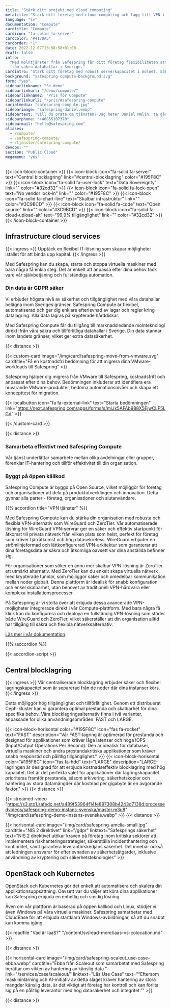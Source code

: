 ```yaml
---
title: "Stärk ditt projekt med cloud computing"
metatitle: "Stärk ditt företag med cloud computing och lägg till VPN i Safespring"
language: "sv"
documentation: "Compute"
cardtitle: "Compute"
cardicon: "fa-solid fa-server"
cardcolor: "#417DA5"
cardorder: "1"
date: 2022-12-07T13:58:58+01:00
draft: false
intro:
  "Med molntjänster från Safespring får ditt företag flexibiliteten att anpassa IT-infrastrukturen efter era behov. Allt
  från säkra datahallar i Sverige."
cardintro: "Stärk ditt företag med robust serverkapacitet i molnet. Säker, svensk IaaS."
background: "safespring-compute-background.svg"
form: "yes"
sidebarlinkname: "Se demo"
sidebarlinkurl: "/demo/compute/"
sidebarlinkname2: "Pris för Compute"
sidebarlinkurl2: "/pris/#safespring-compute"
socialmedia: "safespring-compute.jpg"
sidebarimage: "safespring-daniel.webp"
sidebartext: "Vill du prata om tjänsten? Jag heter Daniel Melin, ta gärna kontakt med mig om du har några frågor."
sidebarphone: "+46855107370"
sidebarmail: "hello@safespring.com"
aliases:
  - /compute/
  - /safespring-compute/
  - /tjanster/safespring-compute/
devops: ""
section: "Public Cloud"
megamenu: "yes"
---
```


{{< icon-block-container >}}
{{< icon-block icon="fa-solid fa-server" text="Central blocklagring" link="#central-blocklagring" color="#195F8C" >}}
{{< icon-block icon="fa-solid fa-user-lock" text="Data Sovereignty" link="" color="#32cd32" >}}
{{< icon-block icon="fa-solid fa-lock-open" text="No vendor lock-in" link="" color="#195F8C" >}}
{{< icon-block icon="fa-solid fa-chart-line" text="Skalbar infrastruktur" link="" color="#3C9BCD" >}}
{{< icon-block icon="fa-solid fa-code" text="Open source" link="" color="#3C9BCD" >}}
{{< icon-block icon="fa-solid fa-cloud-upload-alt" text="99,9% tillgänglighet" link="" color="#32cd32" >}}
{{< /icon-block-container >}}

## Infrastructure cloud services

{{< ingress >}} Upptäck en flexibel IT-lösning som skapar möjligheter istället för att binda upp kapital.
{{< /ingress >}}

Med Safespring kan du skapa, starta och stoppa virtuella maskiner med bara några få enkla steg. Det är enkelt att
anpassa efter dina behov tack vare vår självbetjäning och fullständiga automation.

### Din data är GDPR säker

Vi erbjuder högsta nivå av säkerhet och tillgänglighet med våra datahallar belägna inom Sveriges gränser. Safespring
Compute är flexibel, automatiserad och ger dig enklare efterlevnad av lagar och regler kring datalagring. Alla data
lagras på krypterade hårddiskar.

Med Safespring Compute får du tillgång till marknadsledande molnteknologi direkt ifrån våra säkra och tillförlitliga
datahallar i Sverige. Din data stannar inom landets gränser, vilket ger extra datasäkerhet.

{{< distance >}}

{{< custom-card image="/img/card/safespring-move-from-vmware.svg" cardtitle="Få en kostnadsfri bedömning för att migrera dina VMware-workloads till Safespring" >}}

<p>Safespring hjälper dig migrera från VMware till Safespring, kostnadsfritt och anpassat efter dina behov. Bedömningen
inkluderar att identifiera era nuvarande VMware-produkter, bedöma automationsnivåer och skapa ett koncepttest för migration.
</p>

{{< localbutton icon="fa fa-external-link" text="Starta bedömningen" link="https://next.safespring.com/apps/forms/s/miJx5AFAb988X5EjwCLF5LGd" >}}

{{< /custom-card >}}

{{< distance >}}

### Samarbeta effektivt med Safespring Compute

Vår tjänst underlättar samarbete mellan olika avdelningar eller grupper, förenklar IT-hantering och tillför effektivitet
till din organisation.

### Byggt på öppen källkod

Safespring Compute är byggd på Open Source, vilket möjliggör för företag och organisationer att dela på
produktutvecklingen och innovation. Detta gynnar alla parter - företag, organisationer och slutanvändare.

{{% accordion title="VPN tjänster" %}}

Med Safespring Compute kan du stärka din organisation med robusta och flexibla VPN-alternativ som WireGuard och
ZeroTier. Vår automatiserade lösning för WireGuard VPN-servrar ger en säker och effektiv startpunkt för åtkomst till
privata nätverk från vilken plats som helst, perfekt för företag som kräver fjärråtkomst och hög datasekretess.
WireGuard erbjuder en strömlinjeformad och lättkonfigurerad VPN-arkitektur som garanterar att dina företagsdata är säkra
och åtkomliga oavsett var dina anställda befinner sig.

För organisationer som söker en ännu mer skalbar VPN-lösning är ZeroTier ett utmärkt alternativ. Med ZeroTier kan du
enkelt skapa virtuella nätverk med krypterade tunnlar, som möjliggör säker och omedelbar kommunikation mellan noder
globalt. Denna plattform är idealisk för snabb konfiguration och enkel skalbarhet, utan behovet av traditionell
VPN-hårdvara eller komplexa installationsprocesser.

På Safespring är vi stolta över att erbjuda dessa avancerade VPN-möjligheter integrerade direkt i vår Compute-plattform.
Med bara några få klick kan du konfigurera och deploya en fullständig VPN-lösning som stöder både WireGuard och
ZeroTier, vilket säkerställer att din organisation alltid har tillgång till säkra och flexibla nätverksalternativ.

[Läs mer i vår dokumentation](https://docs.safespring.com/new/vpn).

{{% /accordion %}}

{{< accordion-script >}}

## Central blocklagring

{{< ingress >}} Vår centraliserade blocklagring erbjuder säker och flexibel lagringskapacitet som är separerad från de
noder där dina instanser körs. {{< /ingress >}}

Detta möjliggör hög tillgänglighet och tillförlitlighet. Genom ett distribuerat Ceph-kluster kan vi garantera optimal
prestanda och skalbarhet för dina specifika behov. Våra blocklagringsalternativ finns i två varianter, anpassade för
olika användnings­områden: FAST och LARGE.

{{< icon-block-horisontal color="#195F8C" icon="fas fa-rocket" text="FAST" description="Vår FAST-lagring är optimerad för prestanda och designad för applikationer som kräver låga latenser och höga IOPS (Input/Output Operations Per Second). Den är idealisk för databaser, virtuella maskiner och andra prestandakritiska applikationer som kräver snabb responstid och pålitlig tillgänglighet." >}}
{{< icon-block-horisontal color="#195F8C" icon="fas fa-hdd" text="LARGE" description="LARGE-lagringen är designad för att erbjuda kostnadseffektiv blocklagring med hög kapacitet. Det är det perfekta valet för applikationer där lagringskapacitet prioriteras framför prestanda, såsom arkivering, säkerhetskopior och hantering av stora datamängder där kostnad per gigabyte är en avgörande faktor." >}}
{{< distance >}}

{{< streamed-video "https://s3.sto1.safedc.net/a489f53964f14fe897308b4243d7138d:processedvideos/safespring-demo-instans-svenska/master.m3u8" "/img/card/safespring-demo-instans-svenska.webp" >}}
{{< distance >}}

{{< horisontal-card image="/img/card/safespring-amelia-small.jpg" cardtitle="NIS 2 direktivet" link="/gdpr" linktext="Safesprings säkerhet" text="NIS 2 direktivet utökar kraven på företag inom kritiska sektorer att implementera riskhanteringsstrategier, säkerställa incidenthantering och kontinuitet, samt garantera leverantörskedjans säkerhet. Det innebär också att ledningen ansvarar för efterlevnaden av säkerhetsåtgärder, inklusive användning av kryptering och säkerhetsteknologier." >}}

## OpenStack och Kubernetes

OpenStack och Kubernetes gör det enkelt att automatisera och skalera din applikationsuppsättning. Oavsett var du väljer
att köra dina applikationer kan Safespring erbjuda en enhetlig och smidig lösning.

Även om vår plattform är baserad på öppen källkod och Linux, stödjer vi även Windows på våra virtuella maskiner.
Safespring samarbetar med CloudBase för att erbjuda startklara Windows-avbildningar, så att du snabbt kan komma igång.

{{< readfile "Vad är IaaS?" "/content/sv/read-more/iaas-vs-colocation.md" >}}

{{< distance >}}

{{< horisontal-card image="/img/card/safespring-scaleut_use-case-ebba.webp" cardtitle="Ebba från Scaleout som samarbetat med Safespring berättar om vikten av hantering av känslig data " link="/services/case/scaleout/" linktext="Läs Use Case" text="“Eftersom maskininlärning och AI-initiativ av detta slaget kräver hantering av stora mängder känslig data, är det viktigt att företag har kontroll och kan förlita sig på en pålitlig leverantör med hög datasäkerhet och integritet.”" >}}

{{< distance >}}
